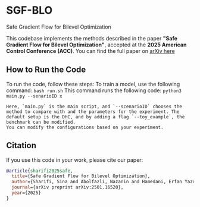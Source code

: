 # SGF-BLO
Safe Gradient Flow for Bilevel Optimization

This codebase implements the methods described in the paper **"Safe Gradient Flow for Bilevel Optimization"**, accepted at the **2025 American Control Conference (ACC)**.
You can find the full paper on [arXiv here](https://arxiv.org/abs/2501.16520) 

## How to Run the Code

To run the code, follow these steps:
To train a model, use the following command:
    ```
    bash run.sh
    ```
    This command runs the following code: ` python3 main.py --senarioID x `

    Here, `main.py` is the main script, and `--scenarioID` chooses the method to compare with and the parameters for the experiment. The default setup is the DHC, and by adding a flag `--toy_example`, the benchmark can be modified.
    You can modify the configurations based on your experiment.

## Citation

If you use this code in your work, please cite our paper:

```bibtex
@article{sharifi2025safe,
  title={Safe Gradient Flow for Bilevel Optimization},
  author={Sharifi, Sina and Abolfazli, Nazanin and Hamedani, Erfan Yazdandoost and Fazlyab, Mahyar},
  journal={arXiv preprint arXiv:2501.16520},
  year={2025}
}

